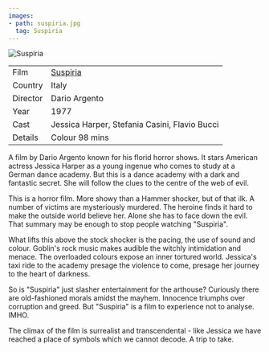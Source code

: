 ```yaml
---
images:
- path: suspiria.jpg
  tag: Suspiria
---
```

![Suspiria](suspiria.jpg)

| | |
|-|-|
Film|[Suspiria](https://www.imdb.com/title/tt0076786/)
Country|Italy
Director|Dario Argento
Year|1977
Cast|Jessica Harper, Stefania Casini, Flavio Bucci
Details|Colour 98 mins

A film by Dario Argento known for his florid horror shows.  It stars American actress Jessica Harper as a young ingenue who comes to study at a German dance academy. But this is a dance academy with a dark and fantastic secret. She will follow the clues to the centre of the web of evil.

This is a horror film. More showy than a Hammer shocker, but of that ilk. A number of victims are mysteriously murdered. The heroine finds it hard to make the outside world believe her. Alone she has to face down the evil. That summary may be enough to stop people watching "Suspiria".

What lifts this above the stock shocker is the pacing, the use of sound and colour. Goblin's rock music makes audible the witchly intimidation and menace. The overloaded colours expose an inner tortured world. Jessica's taxi ride to the academy presage the violence to come, presage her journey to the heart of darkness.

So is "Suspiria" just slasher entertainment for the arthouse? Curiously there are old-fashioned morals amidst the mayhem. Innocence triumphs over corruption and greed. But "Suspiria" is a film to experience not to analyse. IMHO.

The climax of the film is surrealist and transcendental - like Jessica we have reached a place of symbols which we cannot decode. A trip to take.



